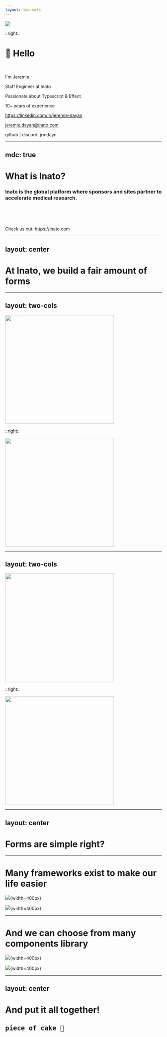 ```yaml
---
layout: two-cols
---
```


<img src="/me.jpg" class="rounded-full h-[300px] w-[300px] center mt-[70px]"/>

::right::

# 👋 Hello
<br>

I'm Jeremie

Staff Engineer at Inato

Passionate about Typescript & Effect

10+ years of experience

https://linkedin.com/in/jeremie-dayan 

jeremie.dayan@inato.com

github | discord: jrmdayn

<!--
My name is Jeremie

I am a staff engineer at Inato

I have been passionate about Typescript for a while now, and more recently about Effect

Feel free to reach out via email, discord, linkedin
-->
---
mdc: true
---

# What is Inato?



### Inato is the global platform where sponsors and sites partner to accelerate medical research.

<br>
<br>
<br>

<LightOrDark>
  <template #dark>

![](/inato_dark.png){width=300px}

  </template>
  <template #light>

![](/inato_light.png){width=300px}

  </template>
</LightOrDark>

Check us out: https://inato.com


<!-- 

What is Inato?

Inato is the global platform where sponsors and sites partner to accelerate medical research
 -->
---
layout: center
---

# At Inato, we build a fair amount of forms

<!--
So let's talk about forms.
At Inato, we do a fair amount of them!
-->

---
layout: two-cols
---

<img src="/form1.png" width=350 class="border rounded"/>

::right::

<img src="/form2.png" width=350 class="border rounded"/>

<!--
Forms that looks like this
-->

---
layout: two-cols
---

<img src="/form3.png" width=350 class="border rounded"/>

::right::

<img src="/form4.png" width=350 class="border rounded"/>

<!--
and this
-->

---
layout: center
---

# Forms are simple right?

<!--
And forms are simple right?
-->

---

# Many frameworks exist to make our life easier

<div />

![](/reacthookform.png){width=400px}


<LightOrDark>
  <template #dark>

![](/mantine_dark.svg){width=400px}

  </template>
  <template #light>

![](/mantine_light.svg){width=400px}

  </template>
</LightOrDark>


![](/tanstackform.png){width=400px}

<!--
We just need to use one of the many frameworks that exist
-->

---

# And we can choose from many components library
<div />

![](/shadcn.png){width=400px}

<LightOrDark>
  <template #dark>

![](/mantine_dark.svg){width=400px}

  </template>
  <template #light>

![](/mantine_light.svg){width=400px}

  </template>
</LightOrDark>

![](/antd.png){width=400px}

<!--
And a decent components library
-->

---
layout: center
---

# And put it all together!

<v-click>
<h2><pre>piece of cake 🍰</pre></h2>
</v-click>

<!--
to put it all together!

[click] Easy peasy
-->

